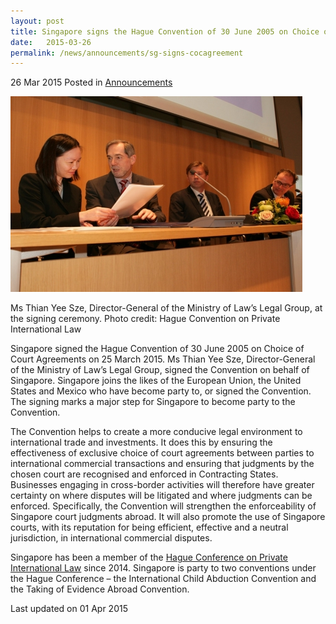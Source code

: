 ```yaml
---
layout: post
title: Singapore signs the Hague Convention of 30 June 2005 on Choice of Court Agreements
date:   2015-03-26
permalink: /news/announcements/sg-signs-cocagreement
---
```


26 Mar 2015 Posted in [Announcements](/news/announcements/)



<img src="/images/news/announcements/1427875746770.jpg" alt="Hague COC" style="width:467px;height:313px;">


Ms Thian Yee Sze, Director-General of the Ministry of Law’s Legal Group, at the signing ceremony. Photo credit: Hague Convention on Private International Law

Singapore signed the Hague Convention of 30 June 2005 on Choice of Court Agreements on 25 March 2015. Ms Thian Yee Sze, Director-General of the Ministry of Law’s Legal Group, signed the Convention on behalf of Singapore. Singapore joins the likes of the European Union, the United States and Mexico who have become party to, or signed the Convention. The signing marks a major step for Singapore to become party to the Convention.

The Convention helps to create a more conducive legal environment to international trade and investments. It does this by ensuring the effectiveness of exclusive choice of court agreements between parties to international commercial transactions and ensuring that judgments by the chosen court are recognised and enforced in Contracting States. Businesses engaging in cross-border activities will therefore have greater certainty on where disputes will be litigated and where judgments can be enforced. Specifically, the Convention will strengthen the enforceability of Singapore court judgments abroad. It will also promote the use of Singapore courts, with its reputation for being efficient, effective and a neutral jurisdiction, in international commercial disputes. 

Singapore has been a member of the [Hague Conference on Private International Law](/news/announcements/singapore-member-of-hague-conference-on-pte-intl-law) since 2014. Singapore is party to two conventions under the Hague Conference – the International Child Abduction Convention and the Taking of Evidence Abroad Convention. 



<p class="right-side-updated">Last updated on 01 Apr 2015</p> 
